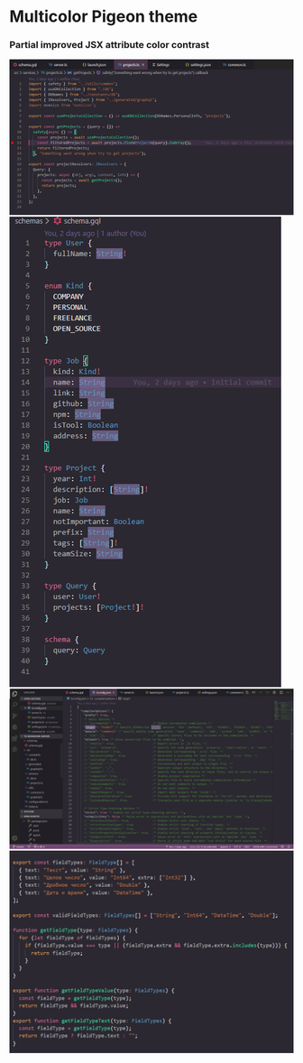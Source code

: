 # Multicolor Pigeon theme

### Partial improved JSX attribute color contrast

![](./img/ts-node.png)  
![](./img/graphql.png)  
![](./img/json-fullscreen.png)  
![](./img/ts.png)  
